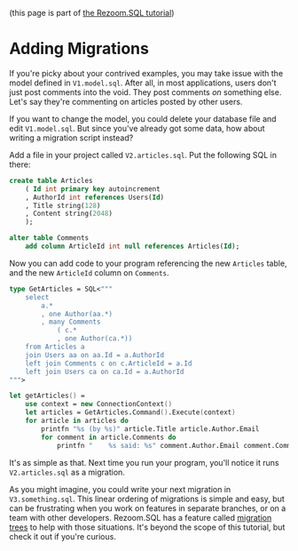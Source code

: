 (this page is part of [the Rezoom.SQL tutorial](README.md))

# Adding Migrations

If you're picky about your contrived examples, you may take issue with the model defined in `V1.model.sql`.
After all, in most applications, users don't just post comments into the void. They post comments *on* something
else. Let's say they're commenting on articles posted by other users.

If you want to change the model, you could delete your database file and edit `V1.model.sql`. But since you've already
got some data, how about writing a migration script instead?

Add a file in your project called `V2.articles.sql`. Put the following SQL in there:

```sql
create table Articles
	( Id int primary key autoincrement
	, AuthorId int references Users(Id)
	, Title string(128)
	, Content string(2048)
	);

alter table Comments
	add column ArticleId int null references Articles(Id);
```

Now you can add code to your program referencing the new `Articles` table, and the new `ArticleId` column on
`Comments`.

```fsharp
type GetArticles = SQL<"""
    select
        a.*
        , one Author(aa.*)
        , many Comments
            ( c.*
            , one Author(ca.*))
    from Articles a
    join Users aa on aa.Id = a.AuthorId
    left join Comments c on c.ArticleId = a.Id
    left join Users ca on ca.Id = a.AuthorId
""">

let getArticles() =
    use context = new ConnectionContext()
    let articles = GetArticles.Command().Execute(context)
    for article in articles do
        printfn "%s (by %s)" article.Title article.Author.Email
        for comment in article.Comments do
            printfn "    %s said: %s" comment.Author.Email comment.Comment
```

It's as simple as that. Next time you run your program, you'll notice it runs
`V2.articles.sql` as a migration.

As you might imagine, you could write your next migration in `V3.something.sql`.
This linear ordering of migrations is simple and easy, but can be frustrating
when you work on features in separate branches, or on a team with other
developers. Rezoom.SQL has a feature called [migration
trees](../Configuration/MigrationTrees.md) to help with those situations. It's
beyond the scope of this tutorial, but check it out if you're curious.
